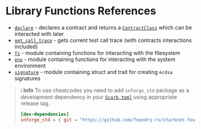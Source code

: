 # Library Functions References

* [`declare`](snforge-library/declare.md) - declares a contract and returns
  a [`ContractClass`](snforge-library/contract_class.md) which can be interacted with later
* [`get_call_trace`](snforge-library/get_call_trace.md) - gets current test call trace (with contracts interactions
  included)
* [`fs`](snforge-library/fs.md) - module containing functions for interacting with the filesystem
* [`env`](snforge-library/env.md) - module containing functions for interacting with the system environment
* [`signature`](snforge-library/signature.md) - module containing struct and trait for creating `ecdsa` signatures

> ℹ️ **Info**
> To use cheatcodes you need to add `snforge_std` package as a development dependency in
> your [`Scarb.toml`](https://docs.swmansion.com/scarb/docs/guides/dependencies.html#development-dependencies)
> using appropriate release tag.
> ```toml
> [dev-dependencies]
> snforge_std = { git = "https://github.com/foundry-rs/starknet-foundry.git", tag = "v0.12.0" }
> ```

